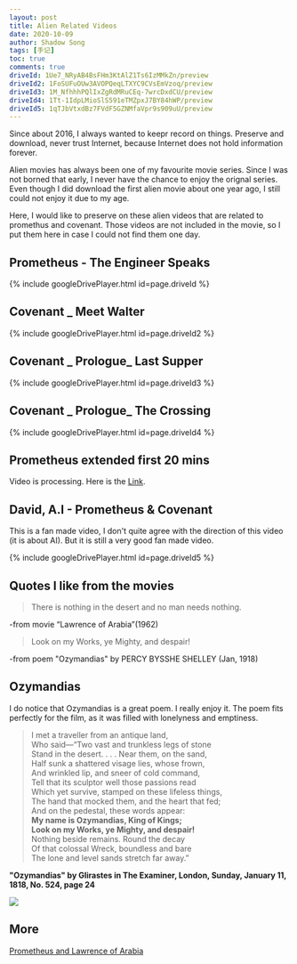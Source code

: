 ```yaml
---
layout: post
title: Alien Related Videos
date: 2020-10-09
author: Shadow Song
tags: [手记]
toc: true
comments: true
driveId: 1Ue7_NRyAB4BsFHm3KtAlZ1Ts6IzMMkZn/preview
driveId2: 1FoSUFuOUw3AVOPQeqLTXYC9CVsEmVzoq/preview
driveId3: 1M_NfhhhPQlIxZgRdMRuCEq-7wrcDxdCU/preview
driveId4: 1Tt-1IdpLMioSlS591eTMZpxJ7BY84hWP/preview
driveId5: 1qTJbVtxdBz7FVdF5GZNMfaVpr9s909uU/preview
---
```


Since about 2016, I always wanted to keepr record on things. Preserve and download, never trust Internet, because Internet does not hold information forever. 

Alien movies has always been one of my favourite movie series. Since I was not borned that early, I never have the chance to enjoy the orignal series. Even though I did download the first alien movie about one year ago, I still could not enjoy it due to my age. 

Here, I would like to preserve on these alien videos that are related to promethus and covenant. Those videos are not included in the movie, so I put them here in case I could not find them one day. 

## Prometheus - The Engineer Speaks

{% include googleDrivePlayer.html id=page.driveId %}

## Covenant _ Meet Walter

{% include googleDrivePlayer.html id=page.driveId2 %}

## Covenant _ Prologue_ Last Supper 

{% include googleDrivePlayer.html id=page.driveId3 %}


## Covenant _ Prologue_ The Crossing

{% include googleDrivePlayer.html id=page.driveId4 %}

## Prometheus extended first 20 mins

Video is processing. Here is the [Link](https://drive.google.com/file/d/1OqEZDaNNjHVqayclh2DX72_0z_tinjB_/view?usp=sharing). 

## David, A.I  - Prometheus & Covenant

This is a fan made video, I don't quite agree with the direction of this video (it is about AI). But it is still a very good fan made video. 

{% include googleDrivePlayer.html id=page.driveId5 %}

## Quotes I like from the movies

> There is nothing in the desert and no man needs nothing.

-from movie  “Lawrence of Arabia”(1962)

> Look on my Works, ye Mighty, and despair!

-from poem "Ozymandias" by PERCY BYSSHE SHELLEY (Jan, 1918)

## Ozymandias

I do notice that Ozymandias is a great poem. I really enjoy it. The poem fits perfectly for the film, as it was filled with lonelyness and emptiness. 

> I met a traveller from an antique land,  
> Who said—“Two vast and trunkless legs of stone  
> Stand in the desert. . . . Near them, on the sand,  
> Half sunk a shattered visage lies, whose frown,  
> And wrinkled lip, and sneer of cold command,  
> Tell that its sculptor well those passions read  
> Which yet survive, stamped on these lifeless things,  
> The hand that mocked them, and the heart that fed;  
> And on the pedestal, these words appear:  
> **My name is Ozymandias, King of Kings;**  
> **Look on my Works, ye Mighty, and despair!**  
> Nothing beside remains. Round the decay  
> Of that colossal Wreck, boundless and bare  
> The lone and level sands stretch far away.”  


**"Ozymandias" by Glirastes in The Examiner, London, Sunday, January 11, 1818, No. 524, page 24**

![](https://upload.wikimedia.org/wikipedia/en/7/77/Ozymandias_The_Examiner_1818.jpg)

## More

[Prometheus and Lawrence of Arabia](https://duckofminerva.com/2012/06/prometheus-and-lawrence-of-arabia.html)


